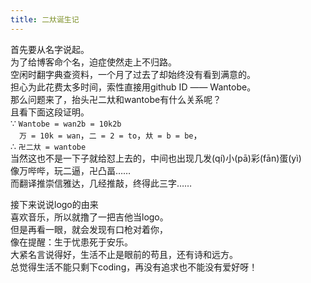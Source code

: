 ```yaml
---
title: 二夶诞生记
---
```

首先要从名字说起。  
为了给博客命个名，迫症使然走上不归路。  
空闲时翻字典查资料，一个月了过去了却始终没有看到满意的。  
担心为此花费太多时间，索性直接用github ID —— Wantobe。  
那么问题来了，抬头卍二夶和wantobe有什么关系呢？  
且看下面这段证明。  
∵ `Wantobe = wan2b = 10k2b`  
　`万 = 10k = wan`，`二 = 2 = to`，`夶 = b = be`，  
∴ `卍二夶 = wantobe`  
当然这也不是一下子就给怼上去的，中间也出现几发(qí)小(pā)彩(fān)蛋(yì)  
像万哔哔，玩二逼，卍凸畐……  
而翻译推崇信雅达，几经推敲，终得此三字……

接下来说说logo的由来  
喜欢音乐，所以就撸了一把吉他当logo。  
但是再看一眼，就会发现有口枪对着你，  
像在提醒：生于忧患死于安乐。  
大紧名言说得好，生活不止是眼前的苟且，还有诗和远方。  
总觉得生活不能只剩下coding，再没有追求也不能没有爱好呀！